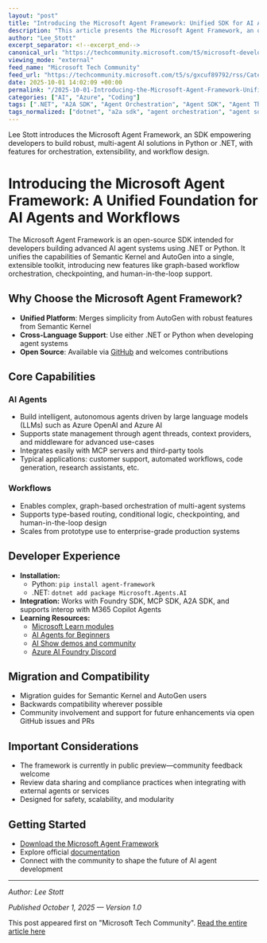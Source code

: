 ```yaml
---
layout: "post"
title: "Introducing the Microsoft Agent Framework: Unified SDK for AI Agents and Workflows"
description: "This article presents the Microsoft Agent Framework, an open-source SDK from Microsoft designed for building intelligent, multi-agent systems in .NET or Python. It merges innovations from Semantic Kernel and AutoGen with new capabilities such as graph-based workflows, checkpointing, and human-in-the-loop support. The framework emphasizes agent orchestration, extensibility, and integration with Azure OpenAI and Microsoft AI services, and offers migration guidance for existing users. The content details developer experience, installation steps, compatibility, and best practices for building scalable AI agent solutions."
author: "Lee_Stott"
excerpt_separator: <!--excerpt_end-->
canonical_url: "https://techcommunity.microsoft.com/t5/microsoft-developer-community/introducing-the-micrsoft-agent-framework/ba-p/4458377"
viewing_mode: "external"
feed_name: "Microsoft Tech Community"
feed_url: "https://techcommunity.microsoft.com/t5/s/gxcuf89792/rss/Category?category.id=Azure"
date: 2025-10-01 14:02:09 +00:00
permalink: "/2025-10-01-Introducing-the-Microsoft-Agent-Framework-Unified-SDK-for-AI-Agents-and-Workflows.html"
categories: ["AI", "Azure", "Coding"]
tags: [".NET", "A2A SDK", "Agent Orchestration", "Agent SDK", "Agent Threads", "Agent Workflows", "AI", "AI Agents", "AutoGen", "Azure", "Azure AI", "Azure OpenAI", "Coding", "Community", "Graph Workflows", "Human in The Loop", "LLM", "MCP SDK", "Microsoft Agent Framework", "Migration Guide", "Multimodal AI", "Open Source", "Python", "Semantic Kernel"]
tags_normalized: ["dotnet", "a2a sdk", "agent orchestration", "agent sdk", "agent threads", "agent workflows", "ai", "ai agents", "autogen", "azure", "azure ai", "azure openai", "coding", "community", "graph workflows", "human in the loop", "llm", "mcp sdk", "microsoft agent framework", "migration guide", "multimodal ai", "open source", "python", "semantic kernel"]
---
```


Lee Stott introduces the Microsoft Agent Framework, an SDK empowering developers to build robust, multi-agent AI solutions in Python or .NET, with features for orchestration, extensibility, and workflow design.<!--excerpt_end-->

# Introducing the Microsoft Agent Framework: A Unified Foundation for AI Agents and Workflows

The Microsoft Agent Framework is an open-source SDK intended for developers building advanced AI agent systems using .NET or Python. It unifies the capabilities of Semantic Kernel and AutoGen into a single, extensible toolkit, introducing new features like graph-based workflow orchestration, checkpointing, and human-in-the-loop support.

## Why Choose the Microsoft Agent Framework?

- **Unified Platform**: Merges simplicity from AutoGen with robust features from Semantic Kernel
- **Cross-Language Support**: Use either .NET or Python when developing agent systems
- **Open Source**: Available via [GitHub](https://github.com/microsoft/agent-framework) and welcomes contributions

## Core Capabilities

### AI Agents

- Build intelligent, autonomous agents driven by large language models (LLMs) such as Azure OpenAI and Azure AI
- Supports state management through agent threads, context providers, and middleware for advanced use-cases
- Integrates easily with MCP servers and third-party tools
- Typical applications: customer support, automated workflows, code generation, research assistants, etc.

### Workflows

- Enables complex, graph-based orchestration of multi-agent systems
- Supports type-based routing, conditional logic, checkpointing, and human-in-the-loop design
- Scales from prototype use to enterprise-grade production systems

## Developer Experience

- **Installation:**
  - Python: `pip install agent-framework`
  - .NET: `dotnet add package Microsoft.Agents.AI`
- **Integration:** Works with Foundry SDK, MCP SDK, A2A SDK, and supports interop with M365 Copilot Agents
- **Learning Resources:**
  - [Microsoft Learn modules](https://learn.microsoft.com/training/paths/develop-ai-agents-on-azure/)
  - [AI Agents for Beginners](https://github.com/microsoft/ai-agents-for-beginners)
  - [AI Show demos and community](https://aka.ms/AIShow/NewAgentFramework)
  - [Azure AI Foundry Discord](https://aka.ms/foundry/discord)

## Migration and Compatibility

- Migration guides for Semantic Kernel and AutoGen users
- Backwards compatibility wherever possible
- Community involvement and support for future enhancements via open GitHub issues and PRs

## Important Considerations

- The framework is currently in public preview—community feedback welcome
- Review data sharing and compliance practices when integrating with external agents or services
- Designed for safety, scalability, and modularity

## Getting Started

- [Download the Microsoft Agent Framework](https://aka.ms/AgentFramework)
- Explore official [documentation](https://aka.ms/AgentFramework/Docs)
- Connect with the community to shape the future of AI agent development

---
*Author: Lee Stott*

*Published October 1, 2025 — Version 1.0*

This post appeared first on "Microsoft Tech Community". [Read the entire article here](https://techcommunity.microsoft.com/t5/microsoft-developer-community/introducing-the-micrsoft-agent-framework/ba-p/4458377)
